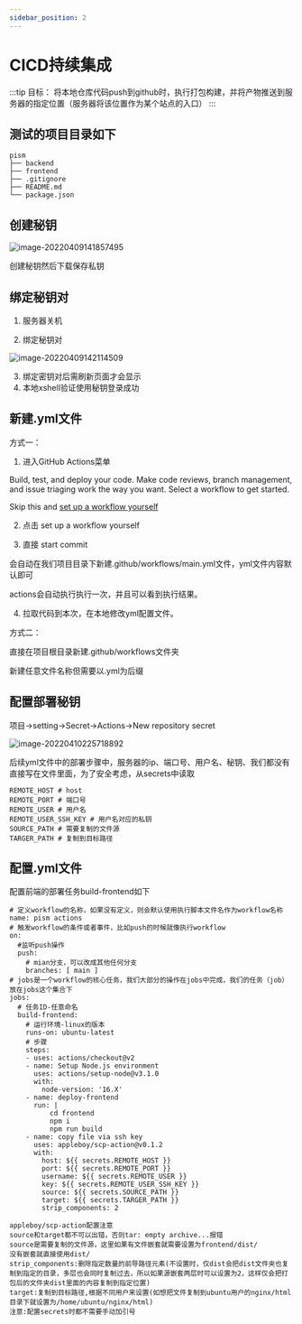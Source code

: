 ```yaml
---
sidebar_position: 2
---
```


# CICD持续集成

:::tip 目标：
将本地仓库代码push到github时，执行打包构建，并将产物推送到服务器的指定位置（服务器将该位置作为某个站点的入口）
:::

## 测试的项目目录如下

```
pism
├── backend
├── frontend
├── .gitignore
├── README.md
└── package.json
```

## 创建秘钥

![image-20220409141857495](https://blog-guiyexing.oss-cn-qingdao.aliyuncs.com/blogImg/202208181711553.png!blog.guiyexing)

创建秘钥然后下载保存私钥

## 绑定秘钥对

1. 服务器关机

2. 绑定秘钥对

![image-20220409142114509](https://blog-guiyexing.oss-cn-qingdao.aliyuncs.com/blogImg/202208181711556.png!blog.guiyexing)

3. 绑定密钥对后需刷新页面才会显示
4. 本地xshell验证使用秘钥登录成功

## 新建.yml文件

方式一：

1. 进入GitHub Actions菜单

Build, test, and deploy your code. Make code reviews, branch management, and issue triaging work the way you want. Select a workflow to get started.

Skip this and [set up a workflow yourself ](https://github.com/hyodage/pism/new/main?filename=.github%2Fworkflows%2Fmain.yml&workflow_template=blank)

2. 点击 set up a workflow yourself

3. 直接 start commit

会自动在我们项目目录下新建.github/workflows/main.yml文件，yml文件内容默认即可

actions会自动执行执行一次，并且可以看到执行结果。

4. 拉取代码到本次，在本地修改yml配置文件。

方式二：

直接在项目根目录新建.github/workflows文件夹

新建任意文件名称但需要以.yml为后缀

## 配置部署秘钥

项目->setting->Secret->Actions->New repository secret

![image-20220410225718892](https://blog-guiyexing.oss-cn-qingdao.aliyuncs.com/blogImg/202208181711562.png!blog.guiyexing)

后续yml文件中的部署步骤中，服务器的ip、端口号、用户名、秘钥、我们都没有直接写在文件里面，为了安全考虑，从secrets中读取

```
REMOTE_HOST # host
REMOTE_PORT # 端口号
REMOTE_USER # 用户名
REMOTE_USER_SSH_KEY # 用户名对应的私钥
SOURCE_PATH # 需要复制的文件源
TARGER_PATH # 复制到目标路径
```

## 配置.yml文件

配置前端的部署任务build-frontend如下

```
# 定义workflow的名称，如果没有定义，则会默认使用执行脚本文件名作为workflow名称
name: pism actions
# 触发workflow的条件或者事件，比如push的时候就像执行workflow
on:
  #监听push操作
  push:
    # mian分支，可以改成其他任何分支
    branches: [ main ]
# jobs是一个workflow的核心任务，我们大部分的操作在jobs中完成，我们的任务（job）放在jobs这个集合下
jobs:
  # 任务ID-任意命名
  build-frontend:
    # 运行环境-linux的版本
    runs-on: ubuntu-latest
    # 步骤
    steps:
    - uses: actions/checkout@v2
    - name: Setup Node.js environment
      uses: actions/setup-node@v3.1.0
      with:
        node-version: '16.X'
    - name: deploy-frontend
      run: |
          cd frontend
          npm i
          npm run build
    - name: copy file via ssh key
      uses: appleboy/scp-action@v0.1.2
      with:
        host: ${{ secrets.REMOTE_HOST }}
        port: ${{ secrets.REMOTE_PORT }}
        username: ${{ secrets.REMOTE_USER }}
        key: ${{ secrets.REMOTE_USER_SSH_KEY }}
        source: ${{ secrets.SOURCE_PATH }}
        target: ${{ secrets.TARGER_PATH }}
        strip_components: 2
```

```
appleboy/scp-action配置注意
source和target都不可以出错，否则tar: empty archive...报错
source是需要复制的文件源，这里如果有文件嵌套就需要设置为frontend/dist/
没有嵌套就直接使用dist/
strip_components:删除指定数量的前导路径元素(不设置时，仅dist会把dist文件夹也复制到指定的目录，多层也会同时复制过去，所以如果源嵌套两层时可以设置为2，这样仅会把打包后的文件夹dist里面的内容复制到指定位置)
target:复制到目标路径,根据不同用户来设置(如想把文件复制到ubuntu用户的nginx/html目录下就设置为/home/ubuntu/nginx/html)
注意:配置secrets时都不需要手动加引号
```

